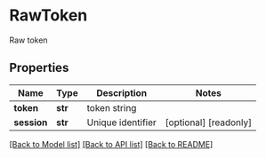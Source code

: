 # RawToken

Raw token
## Properties
Name | Type | Description | Notes
------------ | ------------- | ------------- | -------------
**token** | **str** | token string | 
**session** | **str** | Unique identifier | [optional] [readonly] 

[[Back to Model list]](../README.md#documentation-for-models) [[Back to API list]](../README.md#documentation-for-api-endpoints) [[Back to README]](../README.md)


